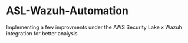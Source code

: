# ASL-Wazuh-Automation
Implementing a few improvments under the AWS Security Lake x Wazuh integration for better analysis.

